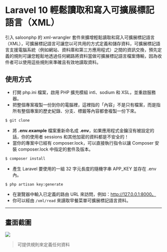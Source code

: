 # Laravel 10 輕鬆讀取和寫入可擴展標記語言（XML）

引入 saloonphp 的 xml-wrangler 套件來擴增輕鬆讀取和寫入可擴展標記語言（XML），可擴展標記語言可讓您以可共用的方式定義和儲存資料，可擴展標記語言支援電腦系統（例如網站、資料庫和第三方應用程式）之間的資訊交換，預先定義的規則可讓您輕鬆地透過任何網路將資料當做可擴展標記語言檔案傳輸，因為收件者可以使用這些規則來準確且有效地讀取資料。

## 使用方式
- 打開 php.ini 檔案，啟用 PHP 擴充模組 intl、sodium 和 XSL，並重啟服務器。
- 把整個專案複製一份到你的電腦裡，這裡指的「內容」不是只有檔案，而是指所有整個專案的歷史紀錄、分支、標籤等內容都會複製一份下來。
```sh
$ git clone
```
- 將 __.env.example__ 檔案重新命名成 __.env__，如果應用程式金鑰沒有被設定的話，你的使用者 sessions 和其他加密的資料都是不安全的！
- 當你的專案中已經有 composer.lock，可以直接執行指令以讓 Composer 安裝 composer.lock 中指定的套件及版本。
```sh
$ composer install
```
- 產生 Laravel 要使用的一組 32 字元長度的隨機字串 APP_KEY 並存在 .env 內。
```sh
$ php artisan key:generate
```
- 在瀏覽器中輸入已定義的路由 URL 來訪問，例如：http://127.0.0.1:8000。
- 你可以經由 `/xml/read` 來讀取早餐菜單可擴展標記語言資料。

----

## 畫面截圖
![](https://i.imgur.com/n4BsSTG.png)
> 可提供規則來定義任何資料
